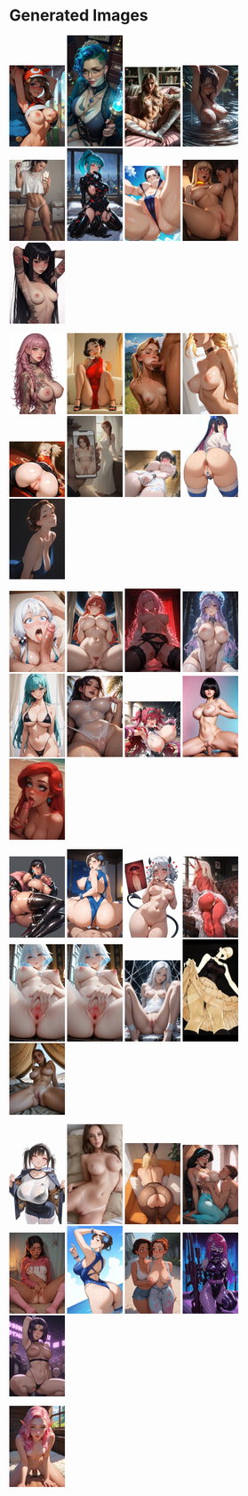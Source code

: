 # Generated Images



<img src="2025_10_12_01_thumb.webp" width="100"/> <img src="2025_10_12_02_thumb.webp" width="100"/> <img src="2025_10_12_03_thumb.webp" width="100"/> <img src="2025_10_12_04_thumb.webp" width="100"/> <img src="2025_10_12_05_thumb.webp" width="100"/> <img src="2025_10_12_06_thumb.webp" width="100"/> <img src="2025_10_12_07_thumb.webp" width="100"/> <img src="2025_10_12_08_thumb.webp" width="100"/> <img src="2025_10_12_09_thumb.webp" width="100"/>

<img src="2025_10_12_10_thumb.webp" width="100"/> <img src="2025_10_12_11_thumb.webp" width="100"/> <img src="2025_10_12_12_thumb.webp" width="100"/> <img src="2025_10_12_13_thumb.webp" width="100"/> <img src="2025_10_12_14_thumb.webp" width="100"/> <img src="2025_10_12_15_thumb.webp" width="100"/> <img src="2025_10_12_16_thumb.webp" width="100"/> <img src="2025_10_12_17_thumb.webp" width="100"/> <img src="2025_10_12_18_thumb.webp" width="100"/>

<img src="2025_10_12_19_thumb.webp" width="100"/> <img src="2025_10_12_20_thumb.webp" width="100"/> <img src="2025_10_12_21_thumb.webp" width="100"/> <img src="2025_10_12_22_thumb.webp" width="100"/> <img src="2025_10_12_23_thumb.webp" width="100"/> <img src="2025_10_12_24_thumb.webp" width="100"/> <img src="2025_10_12_25_thumb.webp" width="100"/> <img src="2025_10_12_26_thumb.webp" width="100"/> <img src="2025_10_12_27_thumb.webp" width="100"/>

<img src="2025_10_12_28_thumb.webp" width="100"/> <img src="2025_10_12_29_thumb.webp" width="100"/> <img src="2025_10_12_30_thumb.webp" width="100"/> <img src="2025_10_12_31_thumb.webp" width="100"/> <img src="2025_10_12_32_thumb.webp" width="100"/> <img src="2025_10_12_33_thumb.webp" width="100"/> <img src="2025_10_12_34_thumb.webp" width="100"/> <img src="2025_10_12_35_thumb.webp" width="100"/> <img src="2025_10_12_36_thumb.webp" width="100"/>

<img src="2025_10_12_37_thumb.webp" width="100"/> <img src="2025_10_12_38_thumb.webp" width="100"/> <img src="2025_10_12_39_thumb.webp" width="100"/> <img src="2025_10_12_40_thumb.webp" width="100"/> <img src="2025_10_12_41_thumb.webp" width="100"/> <img src="2025_10_12_42_thumb.webp" width="100"/> <img src="2025_10_12_43_thumb.webp" width="100"/> <img src="2025_10_12_44_thumb.webp" width="100"/> <img src="2025_10_12_45_thumb.webp" width="100"/>

<img src="2025_10_12_46_thumb.webp" width="100"/>
